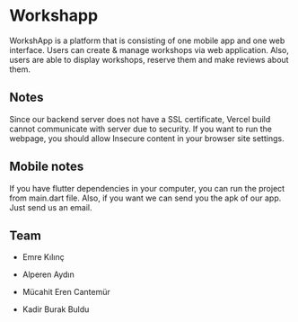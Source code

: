 # Workshapp

WorkshApp is a platform that is consisting of one mobile app and one web interface. Users can create & manage workshops via web application. Also, users are able to display workshops, reserve them and make reviews about them.

## Notes

Since our backend server does not have a SSL certificate, Vercel build cannot communicate with server due to security. If you want to run the webpage, you should allow Insecure content in your browser site settings.

## Mobile notes
If you have flutter dependencies in your computer, you can run the project from main.dart file.
Also, if you want we can send you the apk of our app. Just send us an email.

## Team

* Emre Kılınç
	
* Alperen Aydın

* Mücahit Eren Cantemür

* Kadir Burak Buldu
